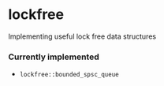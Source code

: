 # lockfree

Implementing useful lock free data structures

### Currently implemented

- `lockfree::bounded_spsc_queue` 
